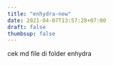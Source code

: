 ```yaml
---
title: "enhydra-new"
date: 2021-04-07T13:57:28+07:00
draft: false
thumbsup: false
---
```



cek md file di folder enhydra